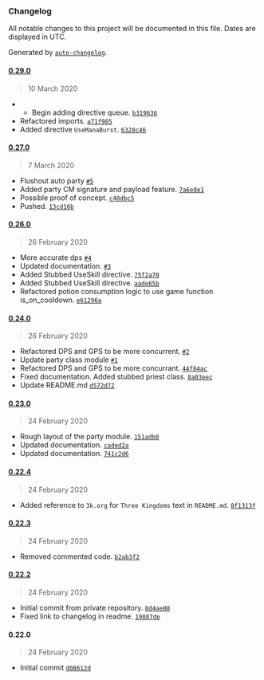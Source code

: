 ### Changelog

All notable changes to this project will be documented in this file. Dates are displayed in UTC.

Generated by [`auto-changelog`](https://github.com/CookPete/auto-changelog).

#### [0.29.0](https://github.com/phanku/PBot/compare/0.27.0...0.29.0)

> 10 March 2020

- - Begin adding directive queue. [`b319636`](https://github.com/phanku/PBot/commit/b3196363b477e7a5029cdad763020302c30d99fd)
- Refactored imports. [`a71f985`](https://github.com/phanku/PBot/commit/a71f9851ab328ab9efe9c083713e20d33ccf027a)
- Added directive `UseManaBurst`. [`6328c46`](https://github.com/phanku/PBot/commit/6328c460882cd944dd0098cc79d220d0d0b3bdd4)

#### [0.27.0](https://github.com/phanku/PBot/compare/0.26.0...0.27.0)

> 7 March 2020

- Flushout auto party [`#5`](https://github.com/phanku/PBot/pull/5)
- Added party CM signature and payload feature. [`7a6e8e1`](https://github.com/phanku/PBot/commit/7a6e8e1d613307d638b884457deb12d438fabe76)
- Possible proof of concept. [`c40dbc5`](https://github.com/phanku/PBot/commit/c40dbc5b84796a3b7ec4eb63d0634a11deb8cd2f)
- Pushed. [`13cd16b`](https://github.com/phanku/PBot/commit/13cd16b1eca1da1bf53907c1e1e770c9fd7fd025)

#### [0.26.0](https://github.com/phanku/PBot/compare/0.24.0...0.26.0)

> 26 February 2020

- More accurate dps [`#4`](https://github.com/phanku/PBot/pull/4)
- Updated documentation. [`#3`](https://github.com/phanku/PBot/pull/3)
- Added Stubbed UseSkill directive. [`75f2a70`](https://github.com/phanku/PBot/commit/75f2a7021dbd9a973a3ff95cee12b34aa9e6b838)
- Added Stubbed UseSkill directive. [`aade65b`](https://github.com/phanku/PBot/commit/aade65b9e71362c4c837230604c2cc524a4cc350)
- Refactored potion consumption logic to use game function is_on_cooldown. [`e61296a`](https://github.com/phanku/PBot/commit/e61296a234e4edca018ba4c5421fb8fe4cb1fd82)

#### [0.24.0](https://github.com/phanku/PBot/compare/0.23.0...0.24.0)

> 26 February 2020

- Refactored DPS and GPS to be more concurrent. [`#2`](https://github.com/phanku/PBot/pull/2)
- Update party class module [`#1`](https://github.com/phanku/PBot/pull/1)
- Refactored DPS and GPS to be more concurrant. [`44f84ac`](https://github.com/phanku/PBot/commit/44f84ac0689d212c8de0751ad4d2436100162991)
- Fixed documentation. Added stubbed priest class. [`8a03eec`](https://github.com/phanku/PBot/commit/8a03eec92e2d7dcd0c23cca5b3ef12b2bd3b184e)
- Update README.md [`d572d72`](https://github.com/phanku/PBot/commit/d572d721fbc1b05e96db820aa36f97eb03ceb0bb)

#### [0.23.0](https://github.com/phanku/PBot/compare/0.22.4...0.23.0)

> 24 February 2020

- Rough layout of the party module. [`151adb0`](https://github.com/phanku/PBot/commit/151adb096ebab4fa7d87e92121e9e648366933aa)
- Updated documentation. [`caded2a`](https://github.com/phanku/PBot/commit/caded2a907dc3759089ff2d21d84d3c8abb34347)
- Updated documentation. [`741c2d6`](https://github.com/phanku/PBot/commit/741c2d6a483008369d0f3825e577503a07f21b5d)

#### [0.22.4](https://github.com/phanku/PBot/compare/0.22.3...0.22.4)

> 24 February 2020

- Added reference to `3k.org` for `Three Kingdoms` text in `README.md`. [`8f1313f`](https://github.com/phanku/PBot/commit/8f1313f3ba1ea539aeff67d752fa3e9494fb244d)

#### [0.22.3](https://github.com/phanku/PBot/compare/0.22.2...0.22.3)

> 24 February 2020

- Removed commented code. [`b2ab3f2`](https://github.com/phanku/PBot/commit/b2ab3f2a9f8c36243bf562c711c87eba4a446d91)

#### [0.22.2](https://github.com/phanku/PBot/compare/0.22.0...0.22.2)

> 24 February 2020

- Initial commit from private repository. [`8d4ae08`](https://github.com/phanku/PBot/commit/8d4ae081201de98dabf506e88fc0d23e89f57e30)
- Fixed link to changelog in readme. [`19887de`](https://github.com/phanku/PBot/commit/19887de02231412f5a0dfcff956628227a34cf4d)

#### 0.22.0

> 24 February 2020

- Initial commit [`d08612d`](https://github.com/phanku/PBot/commit/d08612d10dc841be167d8f000224aba35a7ea5db)
